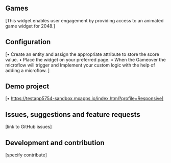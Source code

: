 ## Games
[This widget enables user engagement by providing access to an animated game widget for 2048.]

## Configuration
[•	Create an entity and assign the appropriate attribute to store the score value.
 •	Place the widget on your preferred page.
 •	When the Gameover the microflow will trigger and Implement your custom logic with the help of adding a microflow.
]

## Demo project
[•	https://testapp5754-sandbox.mxapps.io/index.html?profile=Responsive]

## Issues, suggestions and feature requests
[link to GitHub issues]

## Development and contribution
[specify contribute]
